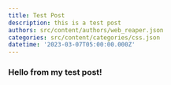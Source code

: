 ```yaml
---
title: Test Post
description: this is a test post
authors: src/content/authors/web_reaper.json
categories: src/content/categories/css.json
datetime: '2023-03-07T05:00:00.000Z'
---
```


### Hello from my test post!
